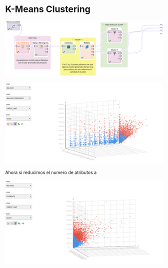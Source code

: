# K-Means Clustering

![process](./img/rm-k-means.PNG)

![process](./img/k-means-results.PNG)

Ahora si reducimos el numero de atributos a 

![process](./img/k-means-results-2.PNG)